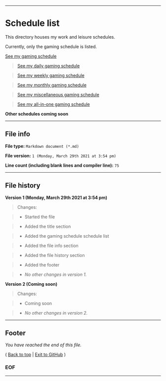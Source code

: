 
***

# Schedule list

This directory houses my work and leisure schedules.

Currently, only the gaming schedule is listed.

[See my gaming schedule](/Schedule/Gaming/README.md)

> [See my daily gaming schedule](/Schedule/Gaming/Daily/README.md)

> [See my weekly gaming schedule](/Schedule/Gaming/Weekly/README.md)

> [See my monthly gaming schedule](/Schedule/Gaming/Monthly/README.md)

> [See my miscellaneous gaming schedule](/Schedule/Gaming/Miscellaneous/README.md)

> [See my all-in-one gaming schedule](/Schedule/Gaming/All-in-one/README.md)

**Other schedules coming soon**

***

## File info

**File type:** `Markdown document (*.md)`

**File version:** `1 (Monday, March 29th 2021 at 3:54 pm)`

**Line count (including blank lines and compiler line):** `75`

***

## File history

**Version 1 (Monday, March 29th 2021 at 3:54 pm)**

> Changes:

> * Started the file

> * Added the title section

> * Added the gaming schedule schedule list

> * Added the file info section

> * Added the file history section

> * Added the footer

> * _No other changes in version 1._

**Version 2 (Coming soon)**

> Changes:

> * Coming soon

> * _No other changes in version 2._

***

## Footer

_You have reached the end of this file._

( [Back to top](#Gaming-schedule-archive) | [Exit to GitHub](https://github.com) )

### EOF

***
